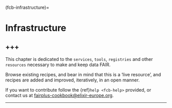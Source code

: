 (fcb-infrastructure)=
# Infrastructure

+++
---

This chapter is dedicated to the `services`, `tools`, `registries` and other `resources` necessary to make and keep data FAIR.

Browse existing recipes, and bear in mind that this is a ‘live resource’, and recipes are added and improved, iteratively, in an open manner. 

If you want to contribute follow the {ref}`help <fcb-help>` provided, or contact us at [fairplus-cookbook@elixir-europe.org](mailto:fairplus-cookbook@elixir-europe.org).

---


